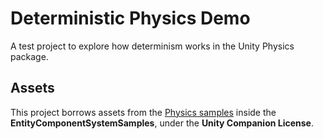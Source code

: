 # Deterministic Physics Demo

A test project to explore how determinism works in the Unity Physics package.

## Assets

This project borrows assets from the [Physics samples](https://github.com/Unity-Technologies/EntityComponentSystemSamples) inside the **EntityComponentSystemSamples**, under the **Unity Companion License**.
